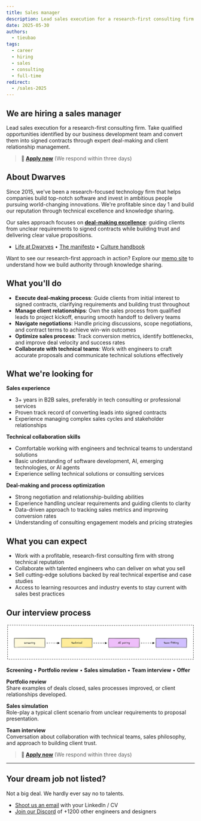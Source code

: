 ```yaml
---
title: Sales manager
description: Lead sales execution for a research-first consulting firm. Convert qualified opportunities into signed contracts, manage client relationships through the sales process, and optimize deal-making workflows.
date: 2025-05-30
authors:
  - tieubao
tags:
  - career
  - hiring
  - sales
  - consulting
  - full-time
redirect:
  - /sales-2025
---
```


## We are hiring a sales manager

Lead sales execution for a research-first consulting firm. Take qualified opportunities identified by our business development team and convert them into signed contracts through expert deal-making and client relationship management.

> **🤘 [Apply now](mailto:hr@d.foundation)** (We respond within three days)

## About Dwarves

Since 2015, we've been a research-focused technology firm that helps companies build top-notch software and invest in ambitious people pursuing world-changing innovations. We're profitable since day 1 and build our reputation through technical excellence and knowledge sharing.

Our sales approach focuses on [**deal-making excellence**](/consulting/deal-making): guiding clients from unclear requirements to signed contracts while building trust and delivering clear value propositions.

- [Life at Dwarves](/careers/life) • [The manifesto](/careers/manifesto) • [Culture handbook](/careers/culture)

Want to see our research-first approach in action? Explore our [memo site](https://memo.d.foundation) to understand how we build authority through knowledge sharing.

## What you'll do

- **Execute deal-making process**: Guide clients from initial interest to signed contracts, clarifying requirements and building trust throughout
- **Manage client relationships**: Own the sales process from qualified leads to project kickoff, ensuring smooth handoff to delivery teams
- **Navigate negotiations**: Handle pricing discussions, scope negotiations, and contract terms to achieve win-win outcomes
- **Optimize sales process**: Track conversion metrics, identify bottlenecks, and improve deal velocity and success rates
- **Collaborate with technical teams**: Work with engineers to craft accurate proposals and communicate technical solutions effectively

## What we're looking for

**Sales experience**

- 3+ years in B2B sales, preferably in tech consulting or professional services
- Proven track record of converting leads into signed contracts
- Experience managing complex sales cycles and stakeholder relationships

**Technical collaboration skills**

- Comfortable working with engineers and technical teams to understand solutions
- Basic understanding of software development, AI, emerging technologies, or AI agents
- Experience selling technical solutions or consulting services

**Deal-making and process optimization**

- Strong negotiation and relationship-building abilities
- Experience handling unclear requirements and guiding clients to clarity
- Data-driven approach to tracking sales metrics and improving conversion rates
- Understanding of consulting engagement models and pricing strategies

## What you can expect

- Work with a profitable, research-first consulting firm with strong technical reputation
- Collaborate with talented engineers who can deliver on what you sell
- Sell cutting-edge solutions backed by real technical expertise and case studies
- Access to learning resources and industry events to stay current with sales best practices

## Our interview process

![](assets/hiring-process.png)

**Screening** • **Portfolio review** • **Sales simulation** • **Team interview** • **Offer**

**Portfolio review**\
Share examples of deals closed, sales processes improved, or client relationships developed.

**Sales simulation**\
Role-play a typical client scenario from unclear requirements to proposal presentation.

**Team interview**\
Conversation about collaboration with technical teams, sales philosophy, and approach to building client trust.

> **🤘 [Apply now](mailto:hr@d.foundation)** (We respond within three days)

---

## Your dream job not listed?

Not a big deal. We hardly ever say no to talents.

- [Shoot us an email](mailto:hr@d.foundation) with your LinkedIn / CV
- [Join our Discord](https://discord.gg/dfoundation) of +1200 other engineers and designers
